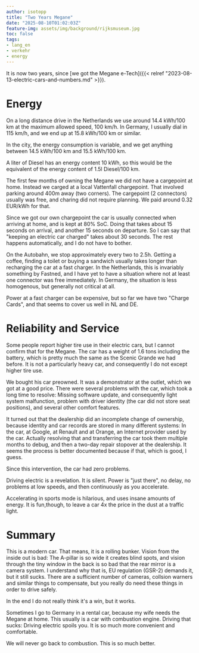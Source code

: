 ```yaml
---
author: isotopp
title: "Two Years Megane"
date: "2025-08-10T01:02:03Z"
feature-img: assets/img/background/rijksmuseum.jpg
toc: false
tags:
- lang_en
- verkehr
- energy
---
```


It is now two years, since [we got the Megane e-Tech]({{< relref "2023-08-13-electric-cars-and-numbers.md" >}}).

# Energy

On a long distance drive in the Netherlands we use around 14.4 kWh/100 km at the maximum allowed speed, 100 km/h.
In Germany, I usually dial in 115 km/h, and we end up at 15.8 kWh/100 km or similar.

In the city, the energy consumption is variable, and we get anything between 14.5 kWh/100 km and 15.5 kWh/100 km.

A liter of Diesel has an energy content 10 kWh, 
so this would be the equivalent of the energy content of  1.5l Diesel/100 km.

The first few months of owning the Megane we did not have a cargepoint at home.
Instead we carged at a local Vattenfall chargepoint.
That involved parking around 400m away (two corners).
The cargepoint (2 connectors) usually was free, and charing did not require planning.
We paid around 0.32 EUR/kWh for that.

Since we got our own chargepoint the car is usually connected when arriving at home,
and is kept at 80% SoC.
Doing that takes about 15 seconds on arrival, and another 15 seconds on departure.
So I can say that "keeping an electric car charged" takes about 30 seconds.
The rest happens automatically, and I do not have to bother.

On the Autobahn, we stop approximately every two to 2.5h.
Getting a coffee, finding a toilet or buying a sandwich usually takes longer than
recharging the car at a fast charger.
In the Netherlands, this is invariably something by Fastned,
and I have yet to have a situation where not at least one connector was free immediately.
In Germany, the situation is less homogenous, but generally not critical at all.

Power at a fast charger can be expensive, but so far we have two "Charge Cards",
and that seems to cover us well in NL and DE.

# Reliability and Service

Some people report higher tire use in their electric cars, but I cannot confirm that for the Megane.
The car has a weight of 1.6 tons including the battery, which is pretty much the same as the Scenic Grande we had before.
It is not a particularly heavy car, and consequently I do not except higher tire use.

We bought his car preowned.
It was a demonstrator at the outlet, which we got at a good price.
There were several problems with the car, which took a long time to resolve:
Missing software update, and consequently light system malfunction,
problem with driver identity (the car did not store seat positions),
and several other comfort features.

It turned out that the dealership did an incomplete change of ownership, 
because identity and car records are stored in many different systems:
In the car, at Google, at Renault and at Orange, an Internet provider used by the car.
Actually resolving that and transferring the car took them multiple months to debug,
and then a two-day repair stopover at the dealership.
It seems the process is better documented because if that, which is good, I guess.

Since this intervention, the car had zero problems.

Driving electric is a revelation.
It is silent.
Power is "just there", no delay, no problems at low speeds, and then continuously as you accelerate.

Accelerating in sports mode is hilarious, and uses insane amounts of energy.
It is fun,though, to leave a car 4x the price in the dust at a traffic light.

# Summary

This is a modern car.
That means, it is a rolling bunker.
Vision from the inside out is bad: The A-pillar is so wide it creates blind spots,
and vision through the tiny window in the back is so bad that the rear mirror is a camera system.
I understand why that is, EU regulation (GSR-2) demands it, but it still sucks.
There are a sufficient number of cameras, collsion warners and similar things to compensate,
but you really do need these things in order to drive safely.

In the end I do not really think it's a win, but it works.

Sometimes I go to Germany in a rental car, because my wife needs the Megane at home.
This usually is a car with combustion engine.
Driving that sucks: Driving electric spoils you.
It is so much more convenient and comfortable.

We will never go back to combustion.
This is so much better.
